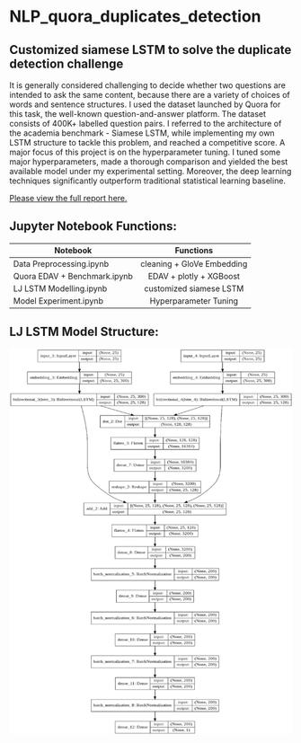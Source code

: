 # NLP_quora_duplicates_detection

## Customized siamese LSTM to solve the duplicate detection challenge 

It is generally considered challenging to decide whether two questions are intended to ask the same content, because there are a variety of choices of words and sentence structures. I used the dataset launched by Quora for this task, the well-known question-and-answer platform. The dataset consists of 400K+ labelled question pairs. I referred to the architecture of the academia benchmark - Siamese LSTM, while implementing my own LSTM structure to tackle this problem, and reached a competitive score. A major focus of this project is on the hyperparameter tuning. I tuned some major hyperparameters, made a thorough comparison and yielded the best available model under my experimental setting. Moreover, the deep learning techniques significantly outperform traditional statistical learning baseline.

[Please view the full report here.](https://github.com/jielulovesdessert/NLP_quora_duplicates_detection/blob/master/Quora%20Project%20Report.pdf)

## Jupyter Notebook Functions:

| Notebook       | Functions          | 
| ------------- |:-------------:|
| Data Preprocessing.ipynb     | cleaning + GloVe Embedding |
| Quora EDAV + Benchmark.ipynb    | EDAV + plotly + XGBoost     |
| LJ LSTM Modelling.ipynb | customized siamese LSTM    |
| Model Experiment.ipynb | Hyperparameter Tuning |



## LJ LSTM Model Structure: 


![alt text][logo]

[logo]: https://github.com/jielulovesdessert/NLP_quora_duplicates_detection/blob/master/image/model_structure.png
